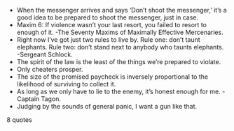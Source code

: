  - When the messenger arrives and says ‘Don’t shoot the messenger,’ it’s a good idea to be prepared to shoot the messenger, just in case.
 - Maxim 6: If violence wasn’t your last resort, you failed to resort to enough of it. -The Seventy Maxims of Maximally Effective Mercenaries.
 - Right now I’ve got just two rules to live by. Rule one: don’t taunt elephants. Rule two: don’t stand next to anybody who taunts elephants. -Sergeant Schlock.
 - The spirit of the law is the least of the things we’re prepared to violate.
 - Only cheaters prosper.
 - The size of the promised paycheck is inversely proportional to the likelihood of surviving to collect it.
 - As long as we only have to lie to the enemy, it’s honest enough for me. -Captain Tagon.
 - Judging by the sounds of general panic, I want a gun like that.

8 quotes
